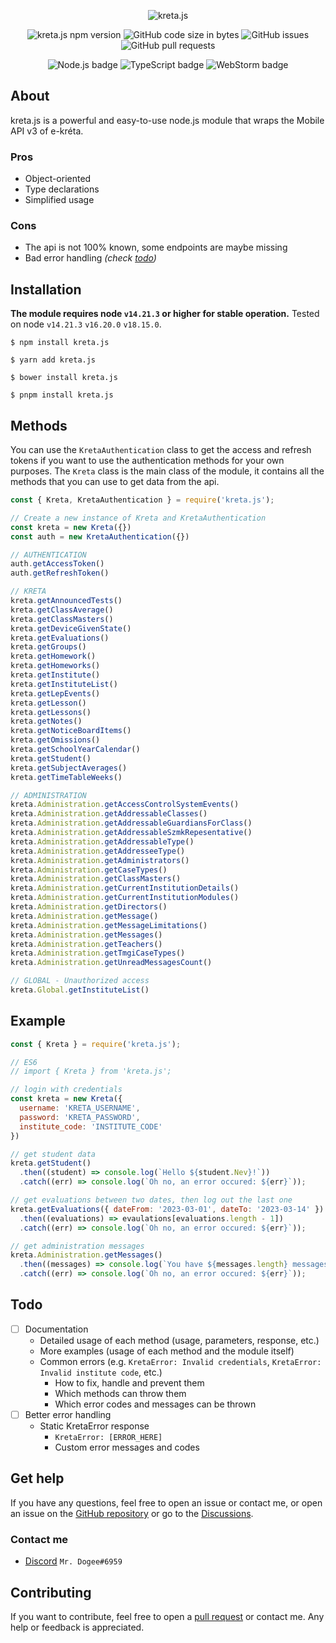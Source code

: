 <div align="center">
  <p>
    <img src="https://i.imgur.com/Zz8viJd.png" alt="kreta.js" title="kreta.js" />
  </p>
  <p>
    <img alt="kreta.js npm version" src="https://img.shields.io/npm/v/kreta.js?style=for-the-badge&logo=npm&logoColor=fff&color=C12419" />
    <img alt="GitHub code size in bytes" src="https://img.shields.io/github/languages/code-size/blazsmaster/kreta.js?style=for-the-badge" />
    <img alt="GitHub issues" src="https://img.shields.io/github/issues/blazsmaster/kreta.js?style=for-the-badge" />
    <img alt="GitHub pull requests" src="https://img.shields.io/github/issues-pr/blazsmaster/kreta.js?style=for-the-badge" />
  </p>
  <p>
    <img alt="Node.js badge" src="https://img.shields.io/badge/Node.js-none?style=for-the-badge&logo=node.js&logoColor=white&color=339933" />
    <img alt="TypeScript badge" src="https://img.shields.io/badge/TypeScript-none?style=for-the-badge&logo=typescript&logoColor=white&color=3178C6" />
    <img alt="WebStorm badge" src="https://img.shields.io/badge/WebStorm-none?style=for-the-badge&logo=webstorm&logoColor=white&color=000000" />
  </p>
</div>

## About

kreta.js is a powerful and easy-to-use node.js module that wraps the Mobile API v3 of e-kréta.

### Pros

- Object-oriented
- Type declarations
- Simplified usage

### Cons

- The api is not 100% known, some endpoints are maybe missing
- Bad error handling *(check [todo](#todo))*

## Installation

**The module requires node `v14.21.3` or higher for stable operation.**
Tested on node `v14.21.3` `v16.20.0` `v18.15.0`.

```shell
$ npm install kreta.js
```

```shell
$ yarn add kreta.js
```

```shell
$ bower install kreta.js
```

```shell
$ pnpm install kreta.js
```

## Methods

You can use the `KretaAuthentication` class to get the access and refresh tokens if you want to use the authentication methods for your own
purposes. The `Kreta` class is the main class of the module, it contains all the methods that you can use to get data from the api.

```javascript
const { Kreta, KretaAuthentication } = require('kreta.js');

// Create a new instance of Kreta and KretaAuthentication
const kreta = new Kreta({})
const auth = new KretaAuthentication({})

// AUTHENTICATION
auth.getAccessToken()
auth.getRefreshToken()

// KRETA
kreta.getAnnouncedTests()
kreta.getClassAverage()
kreta.getClassMasters()
kreta.getDeviceGivenState()
kreta.getEvaluations()
kreta.getGroups()
kreta.getHomework()
kreta.getHomeworks()
kreta.getInstitute()
kreta.getInstituteList()
kreta.getLepEvents()
kreta.getLesson()
kreta.getLessons()
kreta.getNotes()
kreta.getNoticeBoardItems()
kreta.getOmissions()
kreta.getSchoolYearCalendar()
kreta.getStudent()
kreta.getSubjectAverages()
kreta.getTimeTableWeeks()

// ADMINISTRATION
kreta.Administration.getAccessControlSystemEvents()
kreta.Administration.getAddressableClasses()
kreta.Administration.getAddressableGuardiansForClass()
kreta.Administration.getAddressableSzmkRepesentative()
kreta.Administration.getAddressableType()
kreta.Administration.getAddresseeType()
kreta.Administration.getAdministrators()
kreta.Administration.getCaseTypes()
kreta.Administration.getClassMasters()
kreta.Administration.getCurrentInstitutionDetails()
kreta.Administration.getCurrentInstitutionModules()
kreta.Administration.getDirectors()
kreta.Administration.getMessage()
kreta.Administration.getMessageLimitations()
kreta.Administration.getMessages()
kreta.Administration.getTeachers()
kreta.Administration.getTmgiCaseTypes()
kreta.Administration.getUnreadMessagesCount()

// GLOBAL - Unauthorized access
kreta.Global.getInstituteList()
```

## Example

```javascript
const { Kreta } = require('kreta.js');

// ES6
// import { Kreta } from 'kreta.js';

// login with credentials
const kreta = new Kreta({
  username: 'KRETA_USERNAME',
  password: 'KRETA_PASSWORD',
  institute_code: 'INSTITUTE_CODE'
})

// get student data
kreta.getStudent()
  .then((student) => console.log(`Hello ${student.Nev}!`))
  .catch((err) => console.log(`Oh no, an error occured: ${err}`));

// get evaluations between two dates, then log out the last one
kreta.getEvaluations({ dateFrom: '2023-03-01', dateTo: '2023-03-14' })
  .then((evaluations) => evaulations[evaluations.length - 1])
  .catch((err) => console.log(`Oh no, an error occured: ${err}`));

// get administration messages
kreta.Administration.getMessages()
  .then((messages) => console.log(`You have ${messages.length} messages total!`))
  .catch((err) => console.log(`Oh no, an error occured: ${err}`));
```

## Todo

- [ ] Documentation
    - Detailed usage of each method (usage, parameters, response, etc.)
    - More examples (usage of each method and the module itself)
    - Common errors (e.g. `KretaError: Invalid credentials`, `KretaError: Invalid institute code`, etc.)
        - How to fix, handle and prevent them
        - Which methods can throw them
        - Which error codes and messages can be thrown
- [ ] Better error handling
    - Static KretaError response
        - `KretaError: [ERROR_HERE]`
        - Custom error messages and codes

## Get help

If you have any questions, feel free to open an issue or contact me, or open an issue on
the [GitHub repository](https://github.com/blazsmaster/kreta.js/issues/new/choose) or go to
the [Discussions](https://github.com/blazsmaster/kreta.js/discussions).

### Contact me

- [Discord](https://discord.com/channels/@me/688486778117816383) `Mr. Dogee#6959`

## Contributing

If you want to contribute, feel free to open a [pull request](https://github.com/blazsmaster/kreta.js/pulls) or contact me. Any help or
feedback is appreciated.
